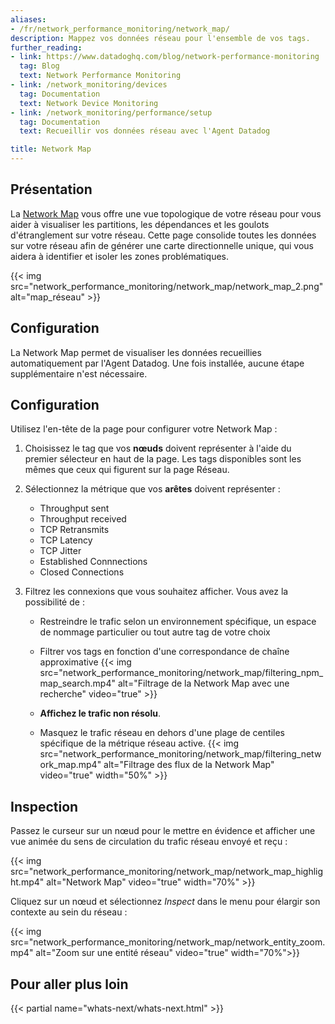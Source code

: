 ```yaml
---
aliases:
- /fr/network_performance_monitoring/network_map/
description: Mappez vos données réseau pour l'ensemble de vos tags.
further_reading:
- link: https://www.datadoghq.com/blog/network-performance-monitoring
  tag: Blog
  text: Network Performance Monitoring
- link: /network_monitoring/devices
  tag: Documentation
  text: Network Device Monitoring
- link: /network_monitoring/performance/setup
  tag: Documentation
  text: Recueillir vos données réseau avec l'Agent Datadog

title: Network Map
---
```


## Présentation

La [Network Map][1] vous offre une vue topologique de votre réseau pour vous aider à visualiser les partitions, les dépendances et les goulots d'étranglement sur votre réseau. Cette page consolide toutes les données sur votre réseau afin de générer une carte directionnelle unique, qui vous aidera à identifier et isoler les zones problématiques.

{{< img src="network_performance_monitoring/network_map/network_map_2.png" alt="map_réseau" >}}

## Configuration

La Network Map permet de visualiser les données recueillies automatiquement par l'Agent Datadog. Une fois installée, aucune étape supplémentaire n'est nécessaire.

## Configuration

Utilisez l'en-tête de la page pour configurer votre Network Map :

1. Choisissez le tag que vos **nœuds** doivent représenter à l'aide du premier sélecteur en haut de la page. Les tags disponibles sont les mêmes que ceux qui figurent sur la page Réseau.
2. Sélectionnez la métrique que vos **arêtes** doivent représenter :

    - Throughput sent
    - Throughput received
    - TCP Retransmits
    - TCP Latency
    - TCP Jitter
    - Established Connnections
    - Closed Connections

3. Filtrez les connexions que vous souhaitez afficher. Vous avez la possibilité de :

    - Restreindre le trafic selon un environnement spécifique, un espace de nommage particulier ou tout autre tag de votre choix
    - Filtrer vos tags en fonction d'une correspondance de chaîne approximative
      {{< img src="network_performance_monitoring/network_map/filtering_npm_map_search.mp4" alt="Filtrage de la Network Map avec une recherche" video="true" >}}

    - **Affichez le trafic non résolu**.
    - Masquez le trafic réseau en dehors d'une plage de centiles spécifique de la métrique réseau active.
        {{< img src="network_performance_monitoring/network_map/filtering_network_map.mp4" alt="Filtrage des flux de la Network Map" video="true"  width="50%" >}}

## Inspection

Passez le curseur sur un nœud pour le mettre en évidence et afficher une vue animée du sens de circulation du trafic réseau envoyé et reçu :

{{< img src="network_performance_monitoring/network_map/network_map_highlight.mp4" alt="Network Map" video="true"  width="70%" >}}

Cliquez sur un nœud et sélectionnez _Inspect_ dans le menu pour élargir son contexte au sein du réseau :

{{< img src="network_performance_monitoring/network_map/network_entity_zoom.mp4" alt="Zoom sur une entité réseau" video="true" width="70%">}}

## Pour aller plus loin

{{< partial name="whats-next/whats-next.html" >}}

[1]: https://app.datadoghq.com/network/map
